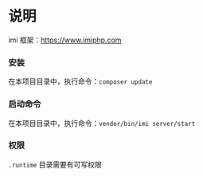 # 说明

imi 框架：https://www.imiphp.com

### 安装

在本项目目录中，执行命令：`composer update`

### 启动命令

在本项目目录中，执行命令：`vendor/bin/imi server/start`

### 权限

`.runtime` 目录需要有可写权限
